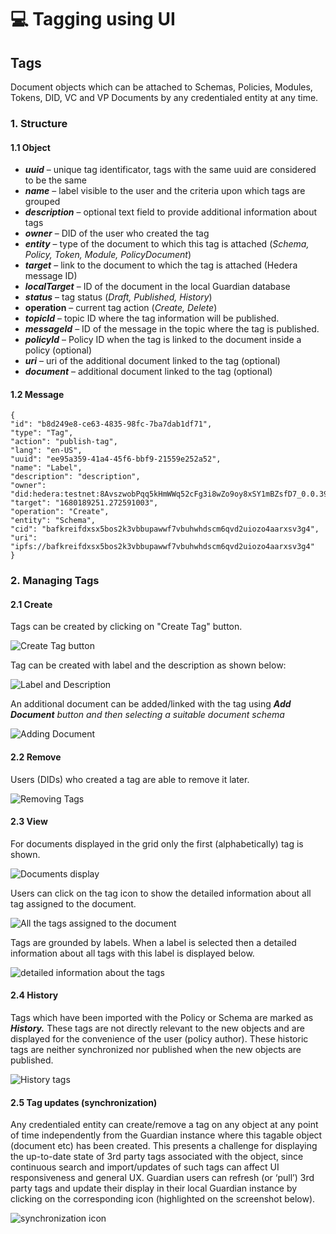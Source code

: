 # 💻 Tagging using UI

## Tags

Document objects which can be attached to Schemas, Policies, Modules, Tokens, DID, VC and VP Documents by any credentialed entity at any time.

### **1. Structure**

#### **1.1 Object**

* _**uuid**_ – unique tag identificator, tags with the same uuid are considered to be the same
* _**name**_ – label visible to the user and the criteria upon which tags are grouped
* _**description**_ – optional text field to provide additional information about tags
* _**owner**_ – DID of the user who created the tag
* _**entity**_ – type of the document to which this tag is attached (_Schema, Policy, Token, Module, PolicyDocument_)
* _**target**_ – link to the document to which the tag is attached (Hedera message ID)
* _**localTarget**_ – ID of the document in the local Guardian database
* _**status**_ – tag status (_Draft, Published, History_)
* **operation** – current tag action (_Create, Delete_)
* _**topicId**_ – topic ID where the tag information will be published.
* _**messageId**_ – ID of the message in the topic where the tag is published.
* _**policyId**_ – Policy ID when the tag is linked to the document inside a policy (optional)
* _**uri**_ – uri of the additional document linked to the tag (optional)
* _**document**_ – additional document linked to the tag (optional)

#### **1.2 Message**

```
{
"id": "b8d249e8-ce63-4835-98fc-7ba7dab1df71",
"type": "Tag",
"action": "publish-tag",
"lang": "en-US",
"uuid": "ee95a359-41a4-45f6-bbf9-21559e252a52",
"name": "Label",
"description": "description",
"owner": "did:hedera:testnet:8AvszwobPqq5kHmWWq52cFg3i8wZo9oy8xSY1mBZsfD7_0.0.3916401",
"target": "1680189251.272591003",
"operation": "Create",
"entity": "Schema",
"cid": "bafkreifdxsx5bos2k3vbbupawwf7vbuhwhdscm6qvd2uiozo4aarxsv3g4",
"uri": "ipfs://bafkreifdxsx5bos2k3vbbupawwf7vbuhwhdscm6qvd2uiozo4aarxsv3g4"
}
```

### 2. Managing Tags

#### **2.1 Create**

Tags can be created by clicking on "Create Tag" button.

![Create Tag button](../../../../.gitbook/assets/0.png)

Tag can be created with label and the description as shown below:

![Label and Description ](<../../../../.gitbook/assets/1 (6).png>)

An additional document can be added/linked with the tag using _**Add Document** button and then selecting a suitable document schema_

![Adding Document](<../../../../.gitbook/assets/2 (1) (2).png>)

#### **2.2 Remove**

Users (DIDs) who created a tag are able to remove it later.

![Removing Tags](<../../../../.gitbook/assets/3 (1).png>)

#### **2.3 View**

For documents displayed in the grid only the first (alphabetically) tag is shown.

![Documents display](<../../../../.gitbook/assets/4 (1) (3).png>)

Users can click on the tag icon to show the detailed information about all tag assigned to the document.

![All the tags assigned to the document](<../../../../.gitbook/assets/5 (1).png>)

Tags are grounded by labels. When a label is selected then a detailed information about all tags with this label is displayed below.

![detailed information about the tags](<../../../../.gitbook/assets/6 (1).png>)

#### **2.4 History**

Tags which have been imported with the Policy or Schema are marked as _**History.**_ These tags are not directly relevant to the new objects and are displayed for the convenience of the user (policy author). These historic tags are neither synchronized nor published when the new objects are published.

![History tags](<../../../../.gitbook/assets/7 (2).png>)

#### **2.5 Tag updates (synchronization)**

Any credentialed entity can create/remove a tag on any object at any point of time independently from the Guardian instance where this tagable object (document etc) has been created. This presents a challenge for displaying the up-to-date state of 3rd party tags associated with the object, since continuous search and import/updates of such tags can affect UI responsiveness and general UX. Guardian users can refresh (or ‘pull’) 3rd party tags and update their display in their local Guardian instance by clicking on the corresponding icon (highlighted on the screenshot below).

![synchronization icon](<../../../../.gitbook/assets/8 (1) (1).png>)
